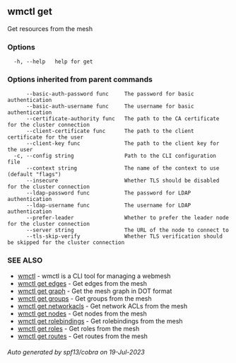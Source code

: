 ## wmctl get

Get resources from the mesh

### Options

```
  -h, --help   help for get
```

### Options inherited from parent commands

```
      --basic-auth-password func     The password for basic authentication
      --basic-auth-username func     The username for basic authentication
      --certificate-authority func   The path to the CA certificate for the cluster connection
      --client-certificate func      The path to the client certificate for the user
      --client-key func              The path to the client key for the user
  -c, --config string                Path to the CLI configuration file
      --context string               The name of the context to use (default "flags")
      --insecure                     Whether TLS should be disabled for the cluster connection
      --ldap-password func           The password for LDAP authentication
      --ldap-username func           The username for LDAP authentication
      --prefer-leader                Whether to prefer the leader node for the cluster connection
      --server string                The URL of the node to connect to
      --tls-skip-verify              Whether TLS verification should be skipped for the cluster connection
```

### SEE ALSO

* [wmctl](wmctl.md)	 - wmctl is a CLI tool for managing a webmesh
* [wmctl get edges](wmctl_get_edges.md)	 - Get edges from the mesh
* [wmctl get graph](wmctl_get_graph.md)	 - Get the mesh graph in DOT format
* [wmctl get groups](wmctl_get_groups.md)	 - Get groups from the mesh
* [wmctl get networkacls](wmctl_get_networkacls.md)	 - Get network ACLs from the mesh
* [wmctl get nodes](wmctl_get_nodes.md)	 - Get nodes from the mesh
* [wmctl get rolebindings](wmctl_get_rolebindings.md)	 - Get rolebindings from the mesh
* [wmctl get roles](wmctl_get_roles.md)	 - Get roles from the mesh
* [wmctl get routes](wmctl_get_routes.md)	 - Get routes from the mesh

###### Auto generated by spf13/cobra on 19-Jul-2023
